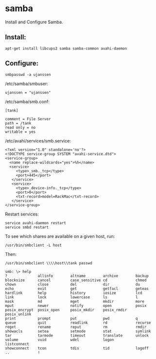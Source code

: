 samba
=====

Install and Configure Samba.

Install:
--------

	apt-get install libcups2 samba samba-common avahi-daemon

Configure:
----------

	smbpasswd -a ujanssen

/etc/samba/smbuser:

	ujanssen = "ujanssen" 

/etc/samba/smb.conf:

	[tank]
 
	comment = File Server
	path = /tank
	read only = no
	writable = yes

/etc/avahi/services/smb.service:

	<?xml version="1.0" standalone='no'?>
	<!DOCTYPE service-group SYSTEM "avahi-service.dtd">
	<service-group>
 	  <name replace-wildcards="yes">%h</name>
 	  <service>
         <type>_smb._tcp</type>
         <port>445</port>
       </service>
       <service>
         <type>_device-info._tcp</type>
         <port>0</port>
         <txt-record>model=RackMac</txt-record>
       </service>
    </service-group>


Restart services:

	service avahi-daemon restart
	service smbd restart

To see which shares are available on a given host, run:

	/usr/bin/smbclient -L host
	
Then:

	/usr/bin/smbclient \\\\host\\tank passwd
	
	smb: \> help
	?              allinfo        altname        archive        backup         
	blocksize      cancel         case_sensitive cd             chmod          
	chown          close          del            dir            du             
	echo           exit           get            getfacl        geteas         
	hardlink       help           history        iosize         lcd            
	link           lock           lowercase      ls             l              
	mask           md             mget           mkdir          more           
	mput           newer          notify         open           posix          
	posix_encrypt  posix_open     posix_mkdir    posix_rmdir    posix_unlink   
	print          prompt         put            pwd            q              
	queue          quit           readlink       rd             recurse        
	reget          rename         reput          rm             rmdir          
	showacls       setea          setmode        stat           symlink        
	tar            tarmode        timeout        translate      unlock         
	volume         vuid           wdel           logon          listconnect    
	showconnect    tcon           tdis           tid            logoff         
	..             ! 
